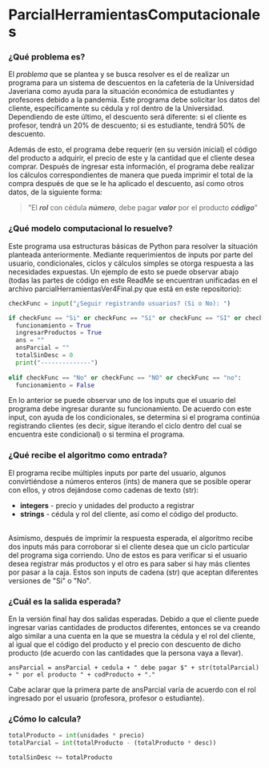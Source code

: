 # ParcialHerramientasComputacionales
### ¿Qué problema es?
El *problema* que se plantea y se busca resolver es el de realizar un programa para un sistema de descuentos en la cafetería de la Universidad Javeriana como ayuda para la situación económica de estudiantes y profesores debido a la pandemia. Este programa debe solicitar los datos del cliente, específicamente su cédula y rol dentro de la Universidad. Dependiendo de este último, el descuento será diferente: si el cliente es profesor, tendrá un 20% de descuento; si es estudiante, tendrá 50% de descuento. 

Además de esto, el programa debe requerir (en su versión inicial) el código del producto a adquirir, el precio de este y la cantidad que el cliente desea comprar. Después de ingresar esta información, el programa debe realizar los cálculos correspondientes de manera que pueda imprimir el total de la compra después de que se le ha aplicado el descuento, así como otros datos, de la siguiente forma:

> ”El **_rol_** con cédula **_número_**, debe pagar **_valor_** por el producto **_código_**”

### ¿Qué modelo computacional lo resuelve?
Este programa usa estructuras básicas de Python para resolver la situación planteada anteriormente. Mediante requerimientos de inputs por parte del usuario, condicionales, ciclos y cálculos simples se otorga respuesta a las necesidades expuestas. Un ejemplo de esto se puede observar abajo (todas las partes de código en este ReadMe se encuentran unificadas en el archivo parcialHerramientasVer4Final.py que está en este repositorio):

```python
checkFunc = input("¿Seguir registrando usuarios? (Si o No): ")

if checkFunc == "Si" or checkFunc == "Sí" or checkFunc == "SI" or checkFunc == "si" or checkFunc == "sí":
  funcionamiento = True
  ingresarProductos = True
  ans = ""
  ansParcial = ""
  totalSinDesc = 0
  print("--------------")
  
elif checkFunc == "No" or checkFunc == "NO" or checkFunc == "no":
  funcionamiento = False
 ```
 
En lo anterior se puede observar uno de los inputs que el usuario del programa debe ingresar durante su funcionamiento. De acuerdo con este input, con ayuda de los condicionales, se determina si el programa continúa registrando clientes (es decir, sigue iterando el ciclo dentro del cual se encuentra este condicional) o si termina el programa.

### ¿Qué recibe el algoritmo como entrada?
El programa recibe múltiples inputs por parte del usuario, algunos convirtiéndose a números enteros (ints) de manera que se posible operar con ellos, y otros dejándose como cadenas de texto (str):
* **integers** - precio y unidades del producto a registrar
* **strings** - cédula y rol del cliente, así como el código del producto. 
<br>
Asimismo, después de imprimir la respuesta esperada, el algoritmo recibe dos inputs más para corroborar si el cliente desea que un ciclo particular del programa siga corriendo. Uno de estos es para verificar si el usuario desea registrar más productos y el otro es para saber si hay más clientes por pasar a la caja. Estos son inputs de cadena (str) que aceptan diferentes versiones de "Si" o "No".

### ¿Cuál es la salida esperada? 
En la versión final hay dos salidas esperadas. Debido a que el cliente puede ingresar varias cantidades de productos diferentes, entonces se va creando algo similar a una cuenta en la que se muestra la cédula y el rol del cliente, al igual que el código del producto y el precio con descuento de dicho producto (de acuerdo con las cantidades que la persona vaya a llevar).

```
ansParcial = ansParcial + cedula + " debe pagar $" + str(totalParcial) + " por el producto " + codProducto + "."
```

Cabe aclarar que la primera parte de ansParcial varía de acuerdo con el rol ingresado por el usuario (profesora, profesor o estudiante).

### ¿Cómo lo calcula?

```python
totalProducto = int(unidades * precio)
totalParcial = int(totalProducto - (totalProducto * desc))
```

```python
totalSinDesc += totalProducto
```
